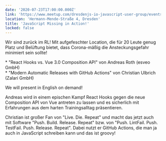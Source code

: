 ```yaml
---
date: '2020-07-23T17:00:00.000Z'
link: 'https://www.meetup.com/dresdenjs-io-javascript-user-group/events/wwdfrqybckbmb/'
location: 'Hermann-Mende-Straße 4, Dresden'
title: 'JavaScript Missing in Action!'
locked: false
---
```

Wir sind zurück im RL! Mit aufgefeschter Location, die für 20 Leute genug Platz und Belüftung bietet, dass Corona-mäßig die Ansteckungsgefahr minimiert sein sollte!

\* "React Hooks vs. Vue 3.0 Composition API" von Andreas Roth (esveo GmbH)  
\* "Modern Automatic Releases with GitHub Actions" von Christian Ulbrich (Zalari GmbH)

We will present in English on demand!

Andreas wird in einem epischen Kampf React Hooks gegen die neue Composition API von Vue antreten zu lassen und es sicherlich mit Erfahrungen aus dem harten Trainingsalltag präsentieren.

Christian ist großer Fan von "Live. Die. Repeat" und macht das jetzt auch mit Software "Push. Build. Release. Repeat" bzw. von "Push. LintFail. Push. TestFail. Push. Release. Repeat". Dabei nutzt er GitHub Actions, die man ja auch in JavaScript schreiben kann und das ist groovy!
